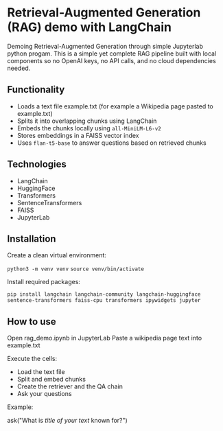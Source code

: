 # Retrieval-Augmented Generation (RAG) demo with LangChain

Demoing Retrieval-Augmented Generation through simple Jupyterlab python progam. This is a simple yet complete RAG pipeline built with local components so no OpenAI keys, no API calls, and no cloud dependencies needed.

## Functionality

- Loads a text file example.txt (for example a Wikipedia page pasted to example.txt)
- Splits it into overlapping chunks using LangChain
- Embeds the chunks locally using `all-MiniLM-L6-v2`
- Stores embeddings in a FAISS vector index
- Uses `flan-t5-base` to answer questions based on retrieved chunks

## Technologies

- LangChain
- HuggingFace
- Transformers
- SentenceTransformers
- FAISS
- JupyterLab

## Installation

Create a clean virtual environment:

```python3 -m venv venv```
```source venv/bin/activate```

Install required packages:

```pip install langchain langchain-community langchain-huggingface sentence-transformers faiss-cpu transformers ipywidgets jupyter```

## How to use 

Open rag_demo.ipynb in JupyterLab
Paste a wikipedia page text into example.txt

Execute the cells:

- Load the text file
- Split and embed chunks
- Create the retriever and the QA chain
- Ask your questions

Example:

ask("What is *title of your text* known for?")

